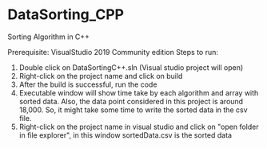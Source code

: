 # DataSorting_CPP
Sorting Algorithm in C++

Prerequisite:
VisualStudio 2019 Community edition
Steps to run:
1) Double click on DataSortingC++.sln (Visual studio project will open)
2) Right-click on the project name and click on build
3) After the build is successful, run the code
4) Executable window will show time take by each algorithm and array with sorted data. Also, the data point considered in this project is around 18,000. So, it might take some time to write the sorted data in the csv file.
5) Right-click on the project name in visual studio and click on "open folder in file explorer", in this window sortedData.csv is the sorted data
